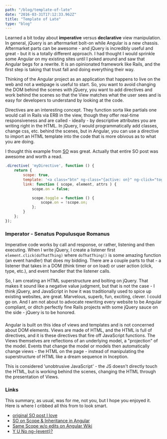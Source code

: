 ```yaml
---
path: "/blog/template-of-late"
date: "2016-03-31T17:12:33.962Z"
title: "Template of Late"
type: "blog"
---
```


Learned a bit today about **imperative** versus **declarative** view manipulation. In general, jQuery is an aftermarket bolt-on while Angular is a new chassis. Aftermarket parts can be awesome - and jQuery is incredibly useful and great - but it is a totally different approach. I had thought I would sprinkle some Angular on my existing sites until I poked around and saw that Angular begs for a rewrite. It is an opinionated framework like Rails, and the first step is taking that trust fall and doing everything their way.

Thinking of the Angular project as an application that happens to live on the web and not a webpage is useful to start. So, you want to avoid changing the DOM behind the scenes with jQuery, you want to add directives and work behind the scenes so that the View matches what the user sees and is easy for developers to understand by looking at the code.

Directives are an interesting concept. They function sorta like partials one would call in Rails via ERB in the view, though they offer real-time responsiveness and are called - ideally - by descriptive attributes you are writing right in the HTML. In jQuery, I would programmatically add classes, change css, etc. behind the scenes, but in Angular, you can use a directive to import an HTML template into the code that is more obivous as to what you are doing.

I thought this example from [SO](http://stackoverflow.com/questions/14994391/thinking-in-angularjs-if-i-have-a-jquery-background#answer-14994393) was great. Actually that entire SO post was awesome and worth a read.

```JavaScript
.directive( 'myDirective', function () {
    return {
        scope: true,
        template: '<a class="btn" ng-class="{active: on}" ng-click="toggle()">Toggle me!</a>',
        link: function ( scope, element, attrs ) {
            scope.on = false;

            scope.toggle = function () {
                scope.on = !scope.on;
            };
        }
    };
});
```

### Imperator - Senatus Populusque Romanus
Imperative code works by call and response, or rather, listening and then executing. When I write jQuery, I create a listener first `element.click(doThatThing)` where `doThatThing()` is some amazing function (an event handler) that does my bidding. There are a couple parts to that - a listener that takes in a DOM (think timer or on load) or user action (click, type, etc.), and event handler that the listener calls.

So, I am creating an HTML superstructure and bolting on jQuery. That makes it sound like a negative value judgment, but that is not the case - I think jQuery, and JavaScript in how it was traditionally used to spice up existing websites, are great. Marvelous, superb, fun, exciting, clever. I could go on. And I am not about to advocate rewriting every website to be Angular compliant, or ditch perfectly fine Rails projects with some jQuery sauce on the side - jQuery is to be honored.

###
Angular is built on this idea of views and templates and is not concerned about DOM elements. Views are made of HTML, and the HTML is full of directives, and it is these directives that fire off JavaScript functions. The Views themselves are reflections of an underlying model, a "projection" of the model. Events that change the model or models then automatically change views - the HTML on the page - instead of manipulating the superstructure of HTML like a dream sequence in Inception.

This is considered 'unobtrusive JavaScript' - the JS doesn't directly touch the HTML, but is working behind the scenes, changing the HTML through the presentation of Views.

### Links
This summary, as usual, was for me, not you, but I hope you enjoyed it. Here is where I cribbed all this from to look smart.

* [original SO post I love](http://stackoverflow.com/questions/14994391/thinking-in-angularjs-if-i-have-a-jquery-background#answer-14994393)
* [SO on Scope & Inheritance in Angular](http://stackoverflow.com/questions/14049480/what-are-the-nuances-of-scope-prototypal-prototypical-inheritance-in-angularjs)
* [Same Scope w/o edits on Angular Wiki](https://github.com/angular/angular.js/wiki/Understanding-Scopes)
* [Y U No ng-{event}?](http://stackoverflow.com/questions/14346073/angularjs-is-ng-click-a-good-practice-why-is-there-no-ng-event-in-angularj/14346528#14346528)
